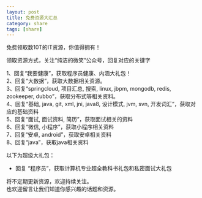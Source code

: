 ```yaml
---
layout: post
title: 免费资源大汇总
category: share
tags: [share]
---
```


免费领取数10T的IT资源，你值得拥有！

领取资源方式，关注“纯洁的微笑”公众号，回复对应的关键字

1、回复“我要健康”，获取程序员健康、内涵大礼包！   
2、回复“大数据”，获取大数据相关资源。   
3、回复“springcloud, 项目汇总, 搜索, linux, jbpm, mongodb, redis, zookeeper, dubbo”，获取分布式等相关资料。   
4、回复“基础, java, git, xml, jni, java8, 设计模式, jvm, svn, 开发词汇”，获取对应的基础资料  
5、回复“面试, 面试资料, 简历”，获取面试相关的资料  
6、回复“微信, 小程序”，获取小程序相关资料   
7、回复“安卓, android”，获取安卓相关资料   
8、回复“java”，获取java相关资料    


以下为超级大礼包：

- 回复 “程序员”，获取计算机专业超全教科书礼包和私密面试大礼包 


将不定期更新资源，欢迎持续关注。  
也欢迎留言让我们知道你感兴趣的话题和资源。